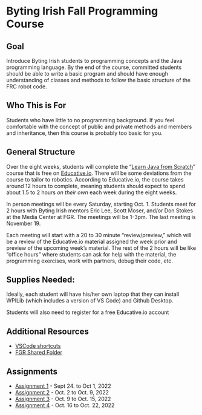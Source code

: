 # Byting Irish Fall Programming Course

## Goal
Introduce Byting Irish students to programming concepts and the Java programming language.  By the end of the course, committed students should be able to write a basic program and should have enough understanding of classes and methods to follow the basic structure of the FRC robot code.

## Who This is For
Students who have little to no programming background. If you feel comfortable with the concept of public and private methods and members and inheritance, then this course is probably too basic for you.

## General Structure
Over the eight weeks, students will complete the “[Learn Java from Scratch](https://www.educative.io/courses/learn-java-from-scratch)” course that is free on [Educative.io](https://educative.io). There will be some deviations from the course to tailor to robotics. According to Educative.io, the course takes around 12 hours to complete, meaning students should expect to spend about 1.5 to 2 hours *on their own* each week during the eight weeks.

In person meetings will be every Saturday, starting Oct. 1. Students meet for 2 hours with Byting Irish mentors Eric Lee, Scott Moser, and/or Don Stokes at the Media Center at FGR. The meetings will be 1-3pm. The last meeting is November 19.

Each meeting will start with a 20 to 30 minute “review/preview,” which will be a review of the Educative.io material assigned the week prior and preview of the upcoming week’s material.  The rest of the 2 hours will be like “office hours” where students can ask for help with the material, the programming exercises, work with partners, debug their code, etc.

## Supplies Needed:
Ideally, each student will have his/her own laptop that they can install WPILib (which includes a version of VS Code) and Github Desktop.

Students will also need to register for a free Educative.io account

## Additional Resources
 * [VSCode shortcuts](https://code.visualstudio.com/shortcuts/keyboard-shortcuts-windows.pdf)
 * [FGR Shared Folder](https://fgrhsaaorg.sharepoint.com/:f:/r/sites/RoboticsClub/Shared%20Documents/Software%20Team/Fall%2022%20Programming%20Course?csf=1&web=1&e=YvFFHR)

## Assignments

 * [Assignment 1](assignment-01/README.md) - Sept 24. to Oct 1, 2022
 * [Assignment 2](assignment-02/README.md) - Oct. 2 to Oct. 9, 2022
 * [Assignment 3](assignment-03/README.md) - Oct. 9 to Oct. 15, 2022
 * [Assignment 4](assignment-04/README.md) - Oct. 16 to Oct. 22, 2022
